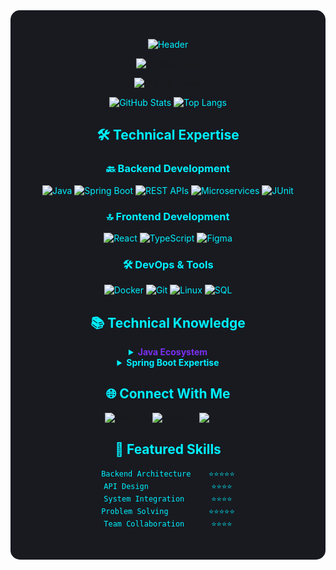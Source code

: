<div align="center" style="color: #00f0ff; background-color: #181A20; padding: 2rem; border-radius: 15px;">

  ![Header](https://readme-typing-svg.demolab.com?font=Fira+Code&weight=600&size=30&duration=4000&pause=1000&color=7B2FF2&center=true&vCenter=true&width=600&lines=Gabriel+Figueroa;Full+Stack+Developer;From+Tucumán%2C+Argentina)

  [![English Level](https://img.shields.io/badge/English-B1-7b2ff2?style=flat)](https://www.efset.org/cert/7pzLpB)
  
  <!-- Estadísticas -->
  [![GitHub Streak](https://streak-stats.demolab.com?user=Gabriel1337ro&theme=dark&background=181A20&border=7b2ff2&stroke=7b2ff2&ring=00f0ff&fire=f357a8&currStreakNum=00f0ff&sideNums=00f0ff&currStreakLabel=f357a8&sideLabels=7b2ff2)](https://git.io/streak-stats)
  
  ![GitHub Stats](https://github-readme-stats.vercel.app/api?username=Gabriel1337ro&show_icons=true&theme=dark&title_color=7b2ff2&text_color=00f0ff&bg_color=181A20&icon_color=f357a8)
  ![Top Langs](https://github-readme-stats.vercel.app/api/top-langs/?username=Gabriel1337ro&layout=compact&theme=dark&title_color=7b2ff2&bg_color=181A20)

  ## 🛠 Technical Expertise
  
  ### 🔙 Backend Development
  ![Java](https://img.shields.io/badge/Java-7b2ff2?style=flat&logo=openjdk&logoColor=white)
  ![Spring Boot](https://img.shields.io/badge/Spring_Boot-23263a?style=flat&logo=spring)
  ![REST APIs](https://img.shields.io/badge/REST_API-00f0ff?style=flat&logo=rest)
  ![Microservices](https://img.shields.io/badge/Microservices-f357a8?style=flat&logo=aws-lambda)
  ![JUnit](https://img.shields.io/badge/JUnit-7b2ff2?style=flat&logo=junit5)

  ### 🔝 Frontend Development
  ![React](https://img.shields.io/badge/React-7b2ff2?style=flat&logo=react)
  ![TypeScript](https://img.shields.io/badge/TypeScript-00f0ff?style=flat&logo=typescript)
  ![Figma](https://img.shields.io/badge/Figma-f357a8?style=flat&logo=figma)

  ### 🛠 DevOps & Tools
  ![Docker](https://img.shields.io/badge/Docker-00f0ff?style=flat&logo=docker)
  ![Git](https://img.shields.io/badge/Git-7b2ff2?style=flat&logo=git)
  ![Linux](https://img.shields.io/badge/Linux-23263a?style=flat&logo=linux)
  ![SQL](https://img.shields.io/badge/SQL-00f0ff?style=flat&logo=postgresql)

  ## 📚 Technical Knowledge
  
  <details>
  <summary><b style="color: #7b2ff2">Java Ecosystem</b></summary>
  - Desarrollo de aplicaciones empresariales<br>
  - Patrones de diseño (Singleton, Factory, Observer)<br>
  - Programación funcional con Java 17+<br>
  - Optimización de memoria y performance
  </details>

  <details>
  <summary><b style="color: #00f0ff">Spring Boot Expertise</b></summary>
  - APIs REST con Spring Web<br>
  - Seguridad con Spring Security + JWT<br>
  - Integración con bases de datos SQL/NoSQL<br>
  - Testing con Spring Boot Test<br>
  - Configuración de microservicios
  </details>

  ## 🌐 Connect With Me
  
  [![LinkedIn](https://img.shields.io/badge/LinkedIn-7b2ff2?style=for-the-badge&logo=linkedin)](https://www.linkedin.com/in/gabb1337ro)
  [![Portfolio](https://img.shields.io/badge/Portfolio-00f0ff?style=for-the-badge&logo=react)](https://gabrielfigueroap.netlify.app/)
  [![Email](https://img.shields.io/badge/Email-f357a8?style=for-the-badge&logo=gmail)](mailto:fergabriel711@gmail.com)

  ## 🌟 Featured Skills
  ```text
  Backend Architecture    ⭐⭐⭐⭐⭐
  API Design              ⭐⭐⭐⭐
  System Integration      ⭐⭐⭐⭐
  Problem Solving         ⭐⭐⭐⭐⭐
  Team Collaboration      ⭐⭐⭐⭐
